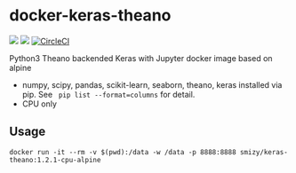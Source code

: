 # docker-keras-theano
[![](https://images.microbadger.com/badges/image/smizy/keras-theano.svg)](https://microbadger.com/images/smizy/keras-theano "Get your own image badge on microbadger.com") 
[![](https://images.microbadger.com/badges/version/smizy/keras-theano.svg)](https://microbadger.com/images/smizy/keras-theano "Get your own version badge on microbadger.com")
[![CircleCI](https://circleci.com/gh/smizy/docker-keras.svg?style=svg&circle-token=0142f1f1188bf3bd4407cd860c1e8280f7315f60)](https://circleci.com/gh/smizy/docker-keras-theano)

Python3 Theano backended Keras with Jupyter docker image based on alpine 

* numpy, scipy, pandas, scikit-learn, seaborn, theano, keras installed via pip. See ` pip list --format=columns` for detail.
* CPU only

## Usage
```
docker run -it --rm -v $(pwd):/data -w /data -p 8888:8888 smizy/keras-theano:1.2.1-cpu-alpine
```